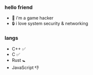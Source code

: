 ### hello friend

- 👋 i'm a game hacker
- 🔒 i love system security & networking

### langs

- C++ ✅
- C ✅
- Rust 🚼
- JavaScript 👎
